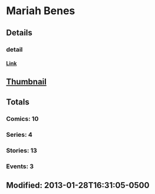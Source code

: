 # Mariah  Benes 
## Details
### detail
#### [Link](http://marvel.com/comics/creators/9043/mariah_benes?utm_campaign=apiRef&utm_source=225578a89fc76f3d20fbffda5d17a88d)
## [Thumbnail](http://i.annihil.us/u/prod/marvel/i/mg/c/40/4bb45e7cc293b.jpg)
## Totals
### Comics: 10
### Series: 4
### Stories: 13
### Events: 3
## Modified: 2013-01-28T16:31:05-0500